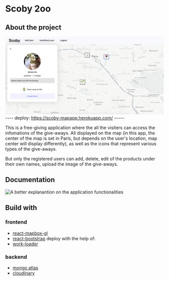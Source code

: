 # Scoby 2oo

## About the project

![project screenshots](https://github.com/yuuumiao/scoby_2oo/blob/master/z-project-screenshots/homepage-screenshot.png)
---- deploy: https://scoby-mapapp.herokuapp.com/ -----

This is a free-giving application where the all the visiters can access the infomations of the give-aways. All displayed on the map (in this app, the center of the map is set in Paris, but depends on the user's location, map center will display differently), as well as the icons that represent various types of the give-aways.

But only the registered users can add, delete, edit of the products under their own names, upload the image of the give-aways.

## Documentation

![A better explanantion on the application functionalities](https://hackmd.io/@T5fwmSv2QEqUg9EgZm4oCg/Bkz2EjVzt)

## Build with

### frontend

- [react-mapbox-gl](https://docs.mapbox.com/mapbox-gl-js/api/)
- [react-bootstrap](https://react-bootstrap.github.io/) deploy with the help of:
- [work-loader](https://www.npmjs.com/package/worker-loader)

### backend

- [mongo atlas](https://account.mongodb.com/)
- [cloudinary](https://cloudinary.com/)
